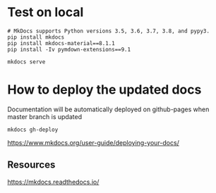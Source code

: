 
# Test on local
```
# MkDocs supports Python versions 3.5, 3.6, 3.7, 3.8, and pypy3.
pip install mkdocs
pip install mkdocs-material==8.1.1
pip install -Iv pymdown-extensions==9.1

mkdocs serve
```

# How to deploy the updated docs
Documentation will be automatically deployed on github-pages when master branch is updated

`mkdocs gh-deploy`

https://www.mkdocs.org/user-guide/deploying-your-docs/

## Resources
https://mkdocs.readthedocs.io/


